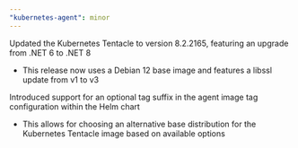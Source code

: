 ```yaml
---
"kubernetes-agent": minor
---
```


Updated the Kubernetes Tentacle to version 8.2.2165, featuring an upgrade from .NET 6 to .NET 8
- This release now uses a Debian 12 base image and features a libssl update from v1 to v3

Introduced support for an optional tag suffix in the agent image tag configuration within the Helm chart
- This allows for choosing an alternative base distribution for the Kubernetes Tentacle image based on available options
